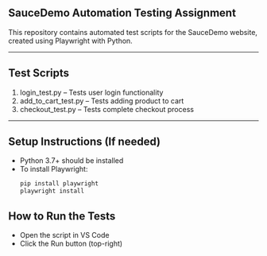 ## SauceDemo Automation Testing Assignment

This repository contains automated test scripts for the SauceDemo website, created using Playwright with Python.

---

## Test Scripts

1. login_test.py – Tests user login functionality  
2. add_to_cart_test.py – Tests adding product to cart  
3. checkout_test.py – Tests complete checkout process

---

## Setup Instructions (If needed)

- Python 3.7+ should be installed  
- To install Playwright:  
  ```bash
  pip install playwright
  playwright install
## How to Run the Tests

- Open the script in VS Code  
- Click the Run button (top-right)
